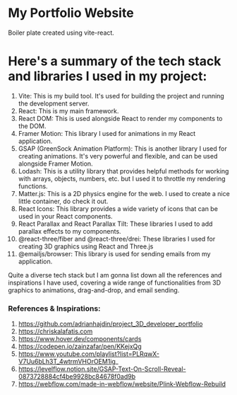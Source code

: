 # My Portfolio Website
Boiler plate created using vite-react.

# Here's a summary of the tech stack and libraries I used in my project:
1. Vite: This is my build tool. It's used for building the project and running the development server.
2. React: This is my main framework.
3. React DOM: This is used alongside React to render my components to the DOM.
4. Framer Motion: This library I used for animations in my React application.
5. GSAP (GreenSock Animation Platform): This is another library I used for creating animations. It's very powerful and flexible, and can be used alongside Framer Motion.
6. Lodash: This is a utility library that provides helpful methods for working with arrays, objects, numbers, etc. but I used it to throttle my rendering functions.
7. Matter.js: This is a 2D physics engine for the web. I used to create a nice little container, do check it out.
8. React Icons: This library provides a wide variety of icons that can be used in your React components.
9. React Parallax and React Parallax Tilt: These libraries I used to add parallax effects to my components.
10. @react-three/fiber and @react-three/drei: These libraries I used for creating 3D graphics using React and Three.js
11. @emailjs/browser: This library is used for sending emails from my application.

Quite a diverse tech stack but I am gonna list down all the references and inspirations I have used, covering a wide range of functionalities from 3D graphics to animations, drag-and-drop, and email sending.

### References & Inspirations:
1. https://github.com/adrianhajdin/project_3D_developer_portfolio
2. https://chriskalafatis.com
3. https://www.hover.dev/components/cards
4. https://codepen.io/zainzafar/pen/KKejxQg
5. https://www.youtube.com/playlist?list=PLRqwX-V7Uu6bLh3T_4wtrmVHOrOEM1ig_
6. https://levelflow.notion.site/GSAP-Text-On-Scroll-Reveal-0873728884cf4be9928bc84678f0ad9b
7. https://webflow.com/made-in-webflow/website/Plink-Webflow-Rebuild
